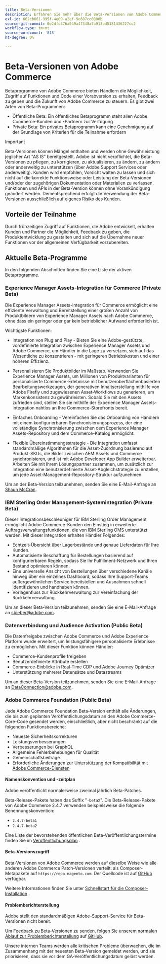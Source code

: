 ```yaml
---
title: Beta-Versionen
description: Erfahren Sie mehr über die Beta-Versionen von Adobe Commerce und wie Sie teilnehmen können.
exl-id: 662cb061-995f-4e09-a2ef-9e607cc0000b
source-git-commit: 0e2dfc376a049a47348a7a913bd5181436227cc2
workflow-type: tm+mt
source-wordcount: '818'
ht-degree: 0%

---
```


# Beta-Versionen von Adobe Commerce

Betaprogramme von Adobe Commerce bieten Händlern die Möglichkeit, Zugriff auf Funktionen und Code einer Vorabversion zu erhalten, Feedback zu geben und die Zukunft von Adobe Commerce zu steuern. Es gibt zwei Arten von Beta-Programmen:

- Öffentliche Beta: Ein öffentliches Betaprogramm steht allen Adobe Commerce-Kunden und -Partnern zur Verfügung
- Private Beta: Ein privates Betaprogramm kann eine Genehmigung auf der Grundlage von Kriterien für die Teilnahme erfordern

>[!IMPORTANT]
>
>Beta-Versionen können Mängel enthalten und werden ohne Gewährleistung jeglicher Art &quot;AS IS&quot; bereitgestellt. Adobe ist nicht verpflichtet, die Beta-Versionen zu pflegen, zu korrigieren, zu aktualisieren, zu ändern, zu ändern oder anderweitig zu unterstützen (über Adobe Support Services oder anderweitig). Kunden wird empfohlen, Vorsicht walten zu lassen und sich nicht auf die korrekte Funktionsweise oder Leistung der Beta-Versionen und/oder der zugehörigen Dokumentation oder Materialien zu verlassen. Funktionen und APIs in der Beta-Version können ohne Vorankündigung geändert werden. Dementsprechend erfolgt die Verwendung der Beta-Versionen ausschließlich auf eigenes Risiko des Kunden.

## Vorteile der Teilnahme

Durch frühzeitigen Zugriff auf Funktionen, die Adobe entwickelt, erhalten Kunden und Partner die Möglichkeit, Feedback zu geben, die Produktentwicklung zu gestalten und sich auf die Übernahme neuer Funktionen vor der allgemeinen Verfügbarkeit vorzubereiten.

## Aktuelle Beta-Programme

In den folgenden Abschnitten finden Sie eine Liste der aktiven Betaprogramme.

### Experience Manager Assets-Integration für Commerce (Private Beta)

Die Experience Manager Assets-Integration für Commerce ermöglicht eine effiziente Verwaltung und Bereitstellung einer großen Anzahl von Produktbildern von Experience Manager Assets nach Adobe Commerce, ohne dass ein geringer oder gar kein betrieblicher Aufwand erforderlich ist.

Wichtigste Funktionen:

- Integration von Plug and Play - Bieten Sie eine Adobe-gestützte, vordefinierte Integration zwischen Experience Manager Assets und Adobe Commerce, um Händler in die Lage zu versetzen, sich auf das Wesentliche zu konzentrieren - mit geringeren Betriebskosten und einer höheren Effizienz.

- Personalisieren Sie Produktbilder im Maßstab. Verwenden Sie Experience Manager Assets, um Millionen von Produktvarianten für personalisierte Commerce-Erlebnisse mit benutzeroberflächenbasierten Bearbeitungswerkzeugen, der generativen Inhaltserstellung mithilfe von Adobe Firefly und zugewiesenen Asset-Workflows zu generieren, um Markenkonsistenz zu gewährleisten. Sobald Sie mit den Assets zufrieden sind, stellen Sie sie mithilfe der Experience Manager Assets-Integration nahtlos an Ihre Commerce-Storefronts bereit.

- Einfaches Onboarding - Vereinfachen Sie das Onboarding von Händlern mit einem konfigurierbaren Synchronisierungsprozess, der eine vollständige Synchronisierung zwischen dem Experience Manager Assets-Repository und dem Commerce-Katalog ermöglicht.

- Flexible Übereinstimmungsstrategie - Die Integration umfasst standardmäßige Algorithmen für die Asset-Zuordnung basierend auf Produkt-SKUs, die Bilder zwischen AEM Assets und Commerce synchronisieren, und ist mit Adobe Developer App Builder erweiterbar. Arbeiten Sie mit Ihrem Lösungspartner zusammen, um zusätzlich zur Integration eine benutzerdefinierte Asset-Abgleichstrategie zu erstellen, um jede Asset-Management-Repository-Struktur aufzunehmen.

Um an der Beta-Version teilzunehmen, senden Sie eine E-Mail-Anfrage an [Shaun McCran](mailto:mccran@adobe.com).

### IBM Sterling Order Management-Systemintegration (Private Beta)

Dieser Integrationsbeschleuniger für IBM Sterling Order Management ermöglicht Adobe Commerce-Kunden den Einstieg in erweiterte Auftragsverwaltungsfunktionen, die von IBM Sterling OMS unterstützt werden. Mit dieser Integration erhalten Händler Folgendes:
- Echtzeit-Übersicht über Lagerbestände und genaue Lieferdaten für Ihre Kunden.
- Automatisierte Beschaffung für Bestellungen basierend auf konfigurierbaren Regeln, sodass Sie Ihr Fulfillment-Netzwerk und Ihren Bestand optimieren können.
- Eine universelle Ansicht von Bestellungen über verschiedene Kanäle hinweg über ein einzelnes Dashboard, sodass Ihre Support-Teams außergewöhnlichen Service bereitstellen und Ausnahmen schnell identifizieren und handhaben können.
- Vorlagenfluss zur Rückkehrverwaltung zur Vereinfachung der Rückkehrverwaltung.

Um an dieser Beta-Version teilzunehmen, senden Sie eine E-Mail-Anfrage an [sbieber@adobe.com](mailto:sbieber@adobe.com).

### Datenverbindung und Audience Activation (Public Beta)

Die Datenfreigabe zwischen Adobe Commerce und Adobe Experience Platform wurde erweitert, um leistungsfähigere personalisierte Erlebnisse zu ermöglichen. Mit dieser Funktion können Händler:
- Commerce-Kundenprofile freigeben
- Benutzerdefinierte Attribute erstellen
- Commerce-Einblicke in Real-Time CDP und Adobe Journey Optimizer
- Unterstützung mehrerer Datensätze und Datastreams

Um an dieser Beta-Version teilzunehmen, senden Sie eine E-Mail-Anfrage an [DataConnection@adobe.com](mailto:DataConnection@adobe.com).

### Adobe Commerce Foundation (Public Beta)

Jede Adobe Commerce Foundation Beta-Version enthält alle Änderungen, die bis zum geplanten Veröffentlichungsdatum an den Adobe Commerce-Core-Code gesendet werden, einschließlich, aber nicht beschränkt auf die folgenden Funktionsbereiche:

- Neueste Sicherheitskorrekturen
- Leistungsverbesserungen
- Verbesserungen bei GraphQL
- Allgemeine Fehlerbehebungen für Qualität
- Gemeinschaftsbeiträge
- Erforderliche Änderungen zur Unterstützung der Kompatibilität mit [Adobe Commerce-Diensten](https://experienceleague.adobe.com/docs/commerce-merchant-services/user-guides/home.html)

#### Namenskonvention und -zeitplan

Adobe veröffentlicht normalerweise zweimal jährlich Beta-Patches.

Beta-Release-Pakete haben das Suffix &quot;`-betaX`&quot;. Die Beta-Release-Pakete von Adobe Commerce 2.4.7 verwenden beispielsweise die folgende Benennungskonvention:

- `2.4.7-beta1`
- `2.4.7-beta2`

Eine Liste der bevorstehenden öffentlichen Beta-Veröffentlichungstermine finden Sie im [Veröffentlichungsplan](schedule.md) .


#### Beta-Versionszugriff

Beta-Versionen von Adobe Commerce werden auf dieselbe Weise wie alle anderen Adobe Commerce Patch-Versionen verteilt: als Composer-Metapakete auf `https://repo.magento.com`. Der Quellcode ist auf [GitHub](https://github.com/magento/magento2) verfügbar.

Weitere Informationen finden Sie unter [Schnellstart für die Composer-Installation](../installation/composer.md) .

#### Problemberichterstellung

Adobe stellt den standardmäßigen Adobe-Support-Service für Beta-Versionen nicht bereit.

Um Feedback zu Beta-Versionen zu senden, folgen Sie unserem [normalen Ablauf zur Problemberichterstellung](https://developer.adobe.com/commerce/contributor/guides/code-contributions/) auf [GitHub](https://github.com/magento/magento2).

Unsere internen Teams werden alle kritischen Probleme überwachen, die im Zusammenhang mit der neuesten Beta-Version gemeldet werden, und sie priorisieren, dass sie vor dem GA-Veröffentlichungsdatum gelöst werden.
